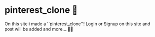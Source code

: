 # pinterest_clone 👋
On this site i made a ''pinterest_clone''! Login or Signup on this site and post will be added and more....🙌🏻
